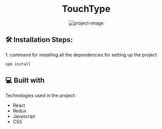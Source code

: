 <h1 align="center" id="title">TouchType</h1>

<p align="center"><img src="https://socialify.git.ci/vishal-git9/chaabi_assignment/image?language=1&amp;owner=1&amp;name=1&amp;stargazers=1&amp;theme=Light" alt="project-image"></p>

<h2>🛠️ Installation Steps:</h2>

<p>1. command for installing all the dependencies for setting up the project</p>

```
npm install
```

  
  
<h2>💻 Built with</h2>

Technologies used in the project:

*   React
*   Redux
*   Javascript
*   CSS
